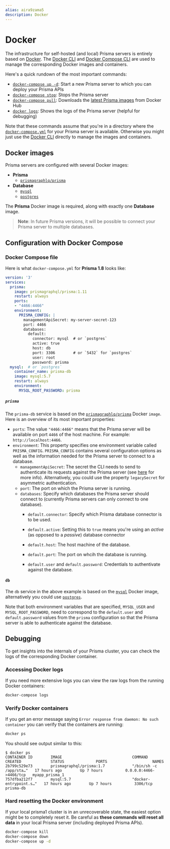 ```yaml
---
alias: aira9zama5
description: Docker
---
```


# Docker

The infrastructure for self-hosted (and local) Prisma servers is entirely based on [Docker](https://www.docker.com). The [Docker CLI](https://docs.docker.com/engine/reference/commandline/cli) and [Docker Compose CLI](https://docs.docker.com/compose/reference/) are used to manage the corresponding Docker images and containers.

Here's a quick rundown of the most important commands:

- [`docker-compose up -d`](https://docs.docker.com/compose/reference/up/): Start a new Prisma server to which you can deploy your Prisma APIs
- [`docker-compose stop`](https://docs.docker.com/compose/reference/stop/): Stops the Prisma server
- [`docker-compose pull`](https://docs.docker.com/compose/reference/pull/): Downloads the [latest Prisma images](https://hub.docker.com/r/prismagraphql/prisma/tags/) from Docker Hub
- [`docker logs`](https://docs.docker.com/compose/reference/logs/): Shows the logs of the Prisma server (helpful for debugging)

Note that these commands assume that you're in a directory where the [`docker-compose.yml`](#docker-compose-file) for your Prisma server is available. Otherwise you might just use the [Docker CLI](https://docs.docker.com/engine/reference/commandline/cli) directly to manage the images and containers.

## Docker images

Prisma servers are configured with several Docker images:

- **Prisma**
  - [`prismagraphlq/prisma`](https://hub.docker.com/r/prismagraphql/prisma/)
- **Database**
  - [`mysql`](https://hub.docker.com/_/mysql/)
  - [`postgres`](https://hub.docker.com/_/postgres/)

The **Prisma** Docker image is required, along with exactly one **Database** image.

> **Note**: In future Prisma versions, it will be possible to connect your Prisma server to multiple databases.

## Configuration with Docker Compose

### Docker Compose file

Here is what `docker-compose.yml` for **Prisma 1.8** looks like:

```yml
version: '3'
services:
  prisma:
    image: prismagraphql/prisma:1.11
    restart: always
    ports:
    - "4466:4466"
    environment:
      PRISMA_CONFIG: |
        managementApiSecret: my-server-secret-123
        port: 4466
        databases:
          default:
            connector: mysql  # or `postgres`
            active: true
            host: db
            port: 3306        # or `5432` for `postgres`
            user: root
            password: prisma
  mysql:  # or `postgres`
    container_name: prisma-db
    image: mysql:5.7
    restart: always
    environment:
      MYSQL_ROOT_PASSWORD: prisma
```

##### `prisma`

The `prisma-db` service is based on the [`prismagraphlq/prisma`](https://hub.docker.com/r/prismagraphql/prisma/) Docker `image`. Here is an overview of its most important properties:

- `ports`: The value `"4466:4466"` means that the Prisma server will be available on port `4466` of the host machine. For example: `http://localhost:4466`.
- `environment`: This property specifies one environment variable called `PRISMA_CONFIG`. `PRISMA_CONFIG` contains several configuration options as well as the information needed for the Prisma server to connect to a database.
  - `managementApiSecret`: The secret the CLI needs to send to authenticate its requests against the Prisma server (see [here](!alias-eu2ood0she#symmetric-approach-using-a-single-secret) for more info). Alternatively, you could use the property `legacySecret` for asymmetric authentication.
  - `port`: The port on which the Prisma server is running.
  - `databases`: Specify which databases the Prisma server should connect to (currently Prisma servers can only connect to one database).
    - `default.connector`: Specify which Prisma database connector is to be used.
  
    - `default.active`: Setting this to `true` means you're using an _active_ (as opposed to a _passive_) database connector
    - `default.host`: The host machine of the database.
    - `default.port`: The port on whcih the database is running.
    - `default.user` and `default.password`: Credentials to authentivate against the database.

#### `db`

The `db` service in the above example is based on the [`mysql`](https://hub.docker.com/_/mysql/) Docker image, alternatively you could use [`postgres`](https://hub.docker.com/_/postgres/).

Note that both environment variables that are specified, `MYSQL_USER` and `MYSQL_ROOT_PASSWORD`, need to correspond to the `default.user` and `default.password` values from the `prisma` configuration so that the Prisma server is able to authenticate against the database.

## Debugging

To get insights into the internals of your Prisma cluster, you can check the logs of the corresponding Docker container.

### Accessing Docker logs

If you need more extensive logs you can view the raw logs from the running Docker containers:

```sh
docker-compose logs
```

### Verify Docker containers

If you get an error message saying `Error response from daemon: No such container` you can verify that the containers are running:

```sh
docker ps
```

You should see output similar to this:

```
$ docker ps
CONTAINER ID        IMAGE                               COMMAND                  CREATED             STATUS              PORTS                    NAMES
2b799c529e73        prismagraphql/prisma:1.7            "/bin/sh -c /app/sta…"   17 hours ago        Up 7 hours          0.0.0.0:4466->4466/tcp   myapp_prisma_1
757dfba212f7        mysql:5.7                           "docker-entrypoint.s…"   17 hours ago        Up 7 hours          3306/tcp                 prisma-db
```

### Hard resetting the Docker environment

If your local prisma1 cluster is in an unrecoverable state, the easiest option might be to completely reset it. Be careful as **these commands will reset all data** in your local Prisma server (including deployed Prisma APIs).

```sh
docker-compose kill
docker-compose down
docker-compose up -d
```
